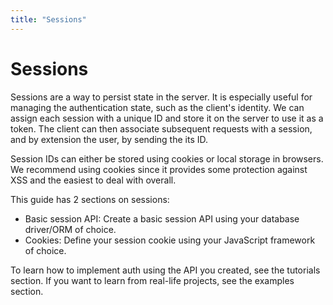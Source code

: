 ```yaml
---
title: "Sessions"
---
```


# Sessions

Sessions are a way to persist state in the server. It is especially useful for managing the authentication state, such as the client's identity. We can assign each session with a unique ID and store it on the server to use it as a token. The client can then associate subsequent requests with a session, and by extension the user, by sending the its ID.

Session IDs can either be stored using cookies or local storage in browsers. We recommend using cookies since it provides some protection against XSS and the easiest to deal with overall.

This guide has 2 sections on sessions:

- Basic session API: Create a basic session API using your database driver/ORM of choice.
- Cookies: Define your session cookie using your JavaScript framework of choice.

To learn how to implement auth using the API you created, see the tutorials section. If you want to learn from real-life projects, see the examples section.
